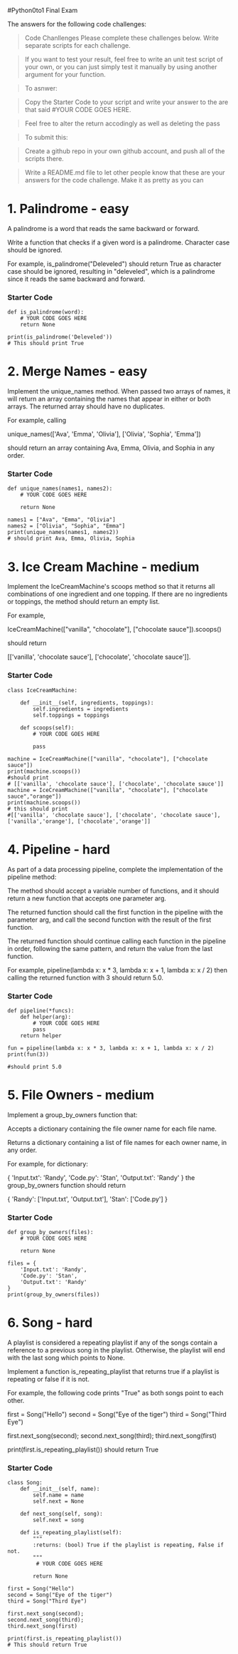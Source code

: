 #Python0to1 Final Exam

The answers for the following code challenges:

> Code Chanllenges
>Please complete these challenges below. Write separate scripts for each challenge.

>If you want to test your result, feel free to write an unit test script of your own, or you can just simply test it manually by using another argument for your function.

>To asnwer:

>Copy the Starter Code to your script and write your answer to the are that said #YOUR CODE GOES HERE.

>Feel free to alter the return accodingly as well as deleting the pass

>To submit this:

>Create a github repo in your own github account, and push all of the scripts there.

>Write a README.md file to let other people know that these are your answers for the code challenge. Make it as pretty as you can

# 1. Palindrome - easy
A palindrome is a word that reads the same backward or forward.

Write a function that checks if a given word is a palindrome. Character case should be ignored.

For example, is_palindrome("Deleveled") should return True as character case should be ignored, resulting in "deleveled", which is a palindrome since it reads the same backward and forward.

### Starter Code
```
def is_palindrome(word):
    # YOUR CODE GOES HERE
    return None

print(is_palindrome('Deleveled'))
# This should print True
```

# 2. Merge Names - easy
Implement the unique_names method. When passed two arrays of names, it will return an array containing the names that appear in either or both arrays. The returned array should have no duplicates.

For example, calling

unique_names(['Ava', 'Emma', 'Olivia'], ['Olivia', 'Sophia', 'Emma'])

should return an array containing Ava, Emma, Olivia, and Sophia in any order.

### Starter Code
```
def unique_names(names1, names2):
    # YOUR CODE GOES HERE

    return None

names1 = ["Ava", "Emma", "Olivia"]
names2 = ["Olivia", "Sophia", "Emma"]
print(unique_names(names1, names2))
# should print Ava, Emma, Olivia, Sophia
```

# 3. Ice Cream Machine - medium
Implement the IceCreamMachine's scoops method so that it returns all combinations of one ingredient and one topping. If there are no ingredients or toppings, the method should return an empty list.

For example,

IceCreamMachine(["vanilla", "chocolate"], ["chocolate sauce"]).scoops()

should return

[['vanilla', 'chocolate sauce'], ['chocolate', 'chocolate sauce']].

### Starter Code
```
class IceCreamMachine:

    def __init__(self, ingredients, toppings):
        self.ingredients = ingredients
        self.toppings = toppings

    def scoops(self):
        # YOUR CODE GOES HERE

        pass

machine = IceCreamMachine(["vanilla", "chocolate"], ["chocolate sauce"])
print(machine.scoops())
#should print
# [['vanilla', 'chocolate sauce'], ['chocolate', 'chocolate sauce']]
machine = IceCreamMachine(["vanilla", "chocolate"], ["chocolate sauce","orange"])
print(machine.scoops())
# this should print
#[['vanilla', 'chocolate sauce'], ['chocolate', 'chocolate sauce'], ['vanilla','orange'], ['chocolate','orange']]
```

# 4. Pipeline - hard
As part of a data processing pipeline, complete the implementation of the pipeline method:

The method should accept a variable number of functions, and it should return a new function that accepts one parameter arg.

The returned function should call the first function in the pipeline with the parameter arg, and call the second function with the result of the first function.

The returned function should continue calling each function in the pipeline in order, following the same pattern, and return the value from the last function.

For example, pipeline(lambda x: x * 3, lambda x: x + 1, lambda x: x / 2) then calling the returned function with 3 should return 5.0.

### Starter Code
```
def pipeline(*funcs):
    def helper(arg):
        # YOUR CODE GOES HERE
        pass
    return helper

fun = pipeline(lambda x: x * 3, lambda x: x + 1, lambda x: x / 2)
print(fun(3))

#should print 5.0 
```

# 5. File Owners - medium
Implement a group_by_owners function that:

Accepts a dictionary containing the file owner name for each file name.

Returns a dictionary containing a list of file names for each owner name, in any order.

For example, for dictionary:

{
    'Input.txt': 'Randy',
    'Code.py': 'Stan',
    'Output.txt': 'Randy'
}
the group_by_owners function should return

{
    'Randy': ['Input.txt', 'Output.txt'],
    'Stan': ['Code.py']
}

### Starter Code
```
def group_by_owners(files):
    # YOUR CODE GOES HERE

    return None

files = {
    'Input.txt': 'Randy',
    'Code.py': 'Stan',
    'Output.txt': 'Randy'
}
print(group_by_owners(files))
```

# 6. Song - hard
A playlist is considered a repeating playlist if any of the songs contain a reference to a previous song in the playlist. Otherwise, the playlist will end with the last song which points to None.

Implement a function is_repeating_playlist that returns true if a playlist is repeating or false if it is not.

For example, the following code prints "True" as both songs point to each other.

first = Song("Hello")
second = Song("Eye of the tiger")
third = Song("Third Eye")

first.next_song(second);
second.next_song(third);
third.next_song(first)

print(first.is_repeating_playlist())
should return True

### Starter Code
```
class Song:
    def __init__(self, name):
        self.name = name
        self.next = None

    def next_song(self, song):
        self.next = song

    def is_repeating_playlist(self):
        """
        :returns: (bool) True if the playlist is repeating, False if not.
        """
         # YOUR CODE GOES HERE

        return None

first = Song("Hello")
second = Song("Eye of the tiger")
third = Song("Third Eye")

first.next_song(second);
second.next_song(third);
third.next_song(first)

print(first.is_repeating_playlist())
# This should return True
```
